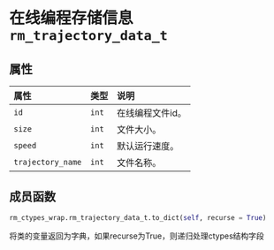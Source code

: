 # 在线编程存储信息`rm_trajectory_data_t`

## 属性

|  属性  |  类型  |  说明  |
| :--- | :--- | :--- |
|  `id`  |  `int`  |  在线编程文件id。 |
|  `size`  |  `int`  |  文件大小。  |
|  `speed`  |  `int`  |  默认运行速度。  |
|  `trajectory_name`  |  `int`  |  文件名称。  |

## 成员函数

```Python
rm_ctypes_wrap.rm_trajectory_data_t.to_dict(self, recurse = True)
```

将类的变量返回为字典，如果recurse为True，则递归处理ctypes结构字段
